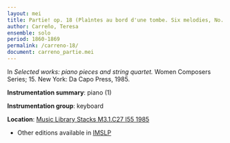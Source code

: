 ```yaml
---
layout: mei
title: Partie! op. 18 (Plaìntes au bord d'une tombe. Six melodies, No. 2)
author: Carreño, Teresa
ensemble: solo 
period: 1860-1869
permalink: /carreno-18/
document: carreno_partie.mei
---
```


In *Selected works: piano pieces and string quartet.* Women Composers Series; 15. New York: Da Capo Press, 1985.

**Instrumentation summary**: piano (1)

**Instrumentation group**: keyboard

**Location**: <a href="https://tufts-primo.hosted.exlibrisgroup.com/permalink/f/bnf7qa/01TUN_ALMA21106777390003851" target="_blank">Music Library Stacks M3.1.C27 I55 1985</a>
- Other editions available in <a href="https://imslp.org/wiki/Partie!%2C_Op.18_(Carre%C3%B1o%2C_Teresa)" target="_blank">IMSLP</a>
